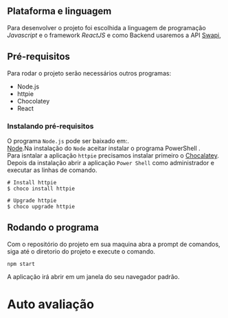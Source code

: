 
## Plataforma e linguagem
Para desenvolver o projeto foi escolhida a linguagem de programação *Javascript* e o framework *ReactJS* e como Backend usaremos a API [Swapi](https://swapi.dev/),

## Pré-requisitos
Para rodar o projeto serão necessários outros programas:
* Node.js
* httpie
* Chocolatey
* React

### Instalando pré-requisitos

O programa `Node.js` pode ser baixado em:.\
[Node](https://nodejs.org/pt-br/).Na instalação do `Node` aceitar instalar o programa PowerShell
.\
Para isntalar a aplicação `httpie` precisamos instalar primeiro o [Chocalatey](https://chocolatey.org/install).     
Depois da instalação abrir a aplicação `Power Shell` como administrador e executar as linhas de comando.
```
# Install httpie
$ choco install httpie
```
```
# Upgrade httpie
$ choco upgrade httpie
```
## Rodando o programa
Com o repositório do projeto em sua maquina abra a prompt de comandos, siga até o diretorio do projeto e execute o comando.
```
npm start
```
A aplicação irá abrir em um janela do seu navegador padrão.


# Auto avaliação




